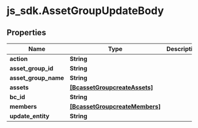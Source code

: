 # js_sdk.AssetGroupUpdateBody

## Properties
Name | Type | Description | Notes
------------ | ------------- | ------------- | -------------
**action** | **String** |  | [optional] 
**asset_group_id** | **String** |  | [required] 
**asset_group_name** | **String** |  | [optional] 
**assets** | [**[BcassetGroupcreateAssets]**](BcassetGroupcreateAssets.md) |  | [optional] 
**bc_id** | **String** |  | [required] 
**members** | [**[BcassetGroupcreateMembers]**](BcassetGroupcreateMembers.md) |  | [optional] 
**update_entity** | **String** |  | [required] 
